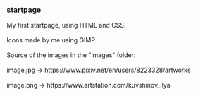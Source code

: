 <h3>startpage</h3>
My first startpage, using HTML and CSS.<br></br>
Icons made by me using GIMP.<br></br>
Source of the images in the "images" folder:<br></br>
  image.jpg -> https://www.pixiv.net/en/users/8223328/artworks<br></br>
  image.png -> https://www.artstation.com/kuvshinov_ilya<br></br>
